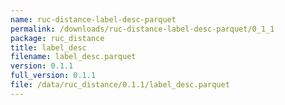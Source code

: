 ```yaml
---
name: ruc-distance-label-desc-parquet
permalink: /downloads/ruc-distance-label-desc-parquet/0_1_1
package: ruc_distance
title: label_desc
filename: label_desc.parquet
version: 0.1.1
full_version: 0.1.1
file: /data/ruc_distance/0.1.1/label_desc.parquet
---
```

